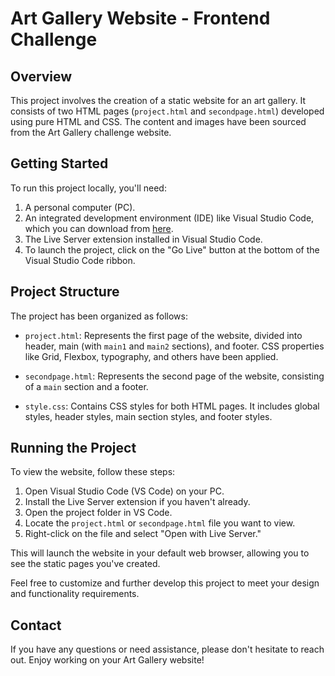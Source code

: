 # Art Gallery Website - Frontend Challenge

## Overview

This project involves the creation of a static website for an art gallery. It consists of two HTML pages (`project.html` and `secondpage.html`) developed using pure HTML and CSS. The content and images have been sourced from the Art Gallery challenge website.

## Getting Started

To run this project locally, you'll need:

1. A personal computer (PC).
2. An integrated development environment (IDE) like Visual Studio Code, which you can download from [here](https://code.visualstudio.com/download).
3. The Live Server extension installed in Visual Studio Code.
4. To launch the project, click on the "Go Live" button at the bottom of the Visual Studio Code ribbon.

## Project Structure

The project has been organized as follows:

- `project.html`: Represents the first page of the website, divided into header, main (with `main1` and `main2` sections), and footer. CSS properties like Grid, Flexbox, typography, and others have been applied.

- `secondpage.html`: Represents the second page of the website, consisting of a `main` section and a footer.

- `style.css`: Contains CSS styles for both HTML pages. It includes global styles, header styles, main section styles, and footer styles.

## Running the Project

To view the website, follow these steps:

1. Open Visual Studio Code (VS Code) on your PC.
2. Install the Live Server extension if you haven't already.
3. Open the project folder in VS Code.
4. Locate the `project.html` or `secondpage.html` file you want to view.
5. Right-click on the file and select "Open with Live Server."

This will launch the website in your default web browser, allowing you to see the static pages you've created.

Feel free to customize and further develop this project to meet your design and functionality requirements.

## Contact

If you have any questions or need assistance, please don't hesitate to reach out. Enjoy working on your Art Gallery website!
